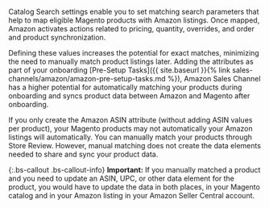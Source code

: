 
Catalog Search settings enable you to set matching search parameters that help to map eligible Magento products with Amazon listings. Once mapped, Amazon activates actions related to pricing, quantity, overrides, and order and product synchronization.

Defining these values increases the potential for exact matches, minimizing the need to manually match product listings later. Adding the attributes as part of your onboarding [Pre-Setup Tasks]({{ site.baseurl }}{% link sales-channels/amazon/amazon-pre-setup-tasks.md %}), Amazon Sales Channel has a higher potential for automatically matching your products during onboarding and syncs product data between Amazon and Magento after onboarding.

If you only create the Amazon ASIN attribute (without adding ASIN values per product), your Magento products may not automatically your Amazon listings will automatically. You can manually match your products through Store Review. However, manual matching does not create the data elements needed to share and sync your product data.

{:.bs-callout .bs-callout-info}
**Important:** If you manually matched a product and you need to update an ASIN, UPC, or other data element for the product, you would have to update the data in both places, in your Magento catalog and in your Amazon listing in your Amazon Seller Central account.
